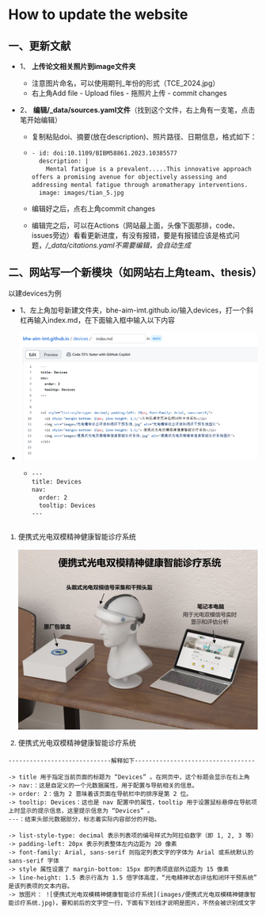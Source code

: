 # How to update the website
## 一、更新文献
- 1、 **上传论文相关照片到image文件夹**

  - 注意图片命名，可以使用期刊_年份的形式（TCE_2024.jpg）
  - 右上角Add file - Upload files - 拖照片上传 - commit changes

- 2、 **编辑/_data/sources.yaml文件**（找到这个文件，右上角有一支笔，点击笔开始编辑）

  - 复制粘贴doi、摘要(放在description)、照片路径、日期信息，格式如下：

  - ```
    - id: doi:10.1109/BIBM58861.2023.10385577
      description: |
        Mental fatigue is a prevalent.....This innovative approach offers a promising avenue for objectively assessing and addressing mental fatigue through aromatherapy interventions.
      image: images/tian_5.jpg
    ```

  - 编辑好之后，点右上角commit changes

  - 编辑完之后，可以在Actions（网站最上面，头像下面那排，code、issues旁边）看看更新进度，有没有报错，要是有报错应该是格式问题，*/_data/citations.yaml不需要编辑，会自动生成*



## 二、网站写一个新模块（如网站右上角team、thesis）

以建devices为例

- 1、左上角加号新建文件夹，bhe-aim-imt.github.io/输入devices，打一个斜杠再输入index.md，在下面输入框中输入以下内容

- ![教程图1](images/教程图1.png)

  - ```
    ---
    title: Devices
    nav:
      order: 2
      tooltip: Devices
    ---
    
    
<ol style="list-style-type: decimal; padding-left: 20px; font-family: Arial, sans-serif;">
  
  <li style="margin-bottom: 15px; line-height: 1.5;">便携式光电双模精神健康智能诊疗系统</li>
  
  ![便携式光电双模精神健康智能诊疗系统](images/便携式光电双模精神健康智能诊疗系统.jpg)

  <li style="margin-bottom: 15px; line-height: 1.5;"> 便携式光电双模精神健康智能诊疗系统</li>
</ol>
    
    -----------------------------解释如下----------------------------------
    
    -> title 用于指定当前页面的标题为 “Devices” 。在网页中，这个标题会显示在右上角
    -> nav:：这是自定义的一个元数据属性，用于配置与导航相关的信息。
    -> order: 2：值为 2 意味着该页面在导航栏中的排序是第 2 位。
    -> tooltip: Devices：这也是 nav 配置中的属性，tooltip 用于设置鼠标悬停在导航项上时显示的提示信息，这里提示信息为 “Devices” 。
    ---：结束头部元数据部分，标志着实际内容部分的开始。
    
    -> list-style-type: decimal 表示列表项的编号样式为阿拉伯数字（即 1, 2, 3 等）
    -> padding-left: 20px 表示列表整体左内边距为 20 像素
    -> font-family: Arial, sans-serif 则指定列表文字的字体为 Arial 或系统默认的 sans-serif 字体
    -> style 属性设置了 margin-bottom: 15px 即列表项底部外边距为 15 像素
    -> line-height: 1.5 表示行高为 1.5 倍字体高度，“光电精神状态评估和闭环干预系统” 是该列表项的文本内容。
    -> 放图片： ![便携式光电双模精神健康智能诊疗系统](images/便携式光电双模精神健康智能诊疗系统.jpg)，要和前后的文字空一行，下面有下划线才说明是图片，不然会被识别成文字

  ```
